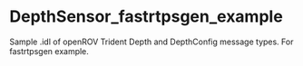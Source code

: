 # DepthSensor_fastrtpsgen_example
Sample .idl of openROV Trident Depth and DepthConfig message types. For fastrtpsgen example.

